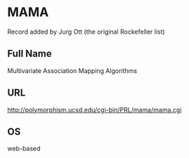 # MAMA
Record added by Jurg Ott (the original Rockefeller list)

## Full Name
Multivariate Association Mapping Algorithms

## URL
http://polymorphism.ucsd.edu/cgi-bin/PRL/mama/mama.cgi

## OS
web-based